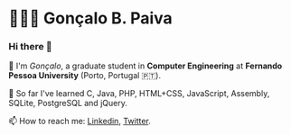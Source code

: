 
# 👨🏽‍💻 Gonçalo B. Paiva

### Hi there 👋

🔭 I'm *Gonçalo*, a graduate student in **Computer Engineering** at **Fernando Pessoa University** (Porto, Portugal 🇵🇹).

🌱 So far I've learned C, Java, PHP, HTML+CSS, JavaScript, Assembly, SQLite, PostgreSQL and jQuery.

📫 How to reach me: [Linkedin](https://www.linkedin.com/in/goncalopaiva00/), [Twitter](https://www.twitter.com/goncalopaiva10/).



<!--
**goncalopaiva/goncalopaiva** is a ✨ _special_ ✨ repository because its `README.md` (this file) appears on your GitHub profile.

Here are some ideas to get you started:

- 🔭 I’m currently working on ...
- 🌱 I’m currently learning ...
- 👯 I’m looking to collaborate on ...
- 🤔 I’m looking for help with ...
- 💬 Ask me about ...
- 📫 How to reach me: ...
- 😄 Pronouns: ...
- ⚡ Fun fact: ...
-->


